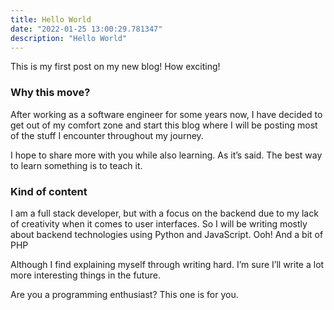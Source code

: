 ```yaml
---
title: Hello World
date: "2022-01-25 13:00:29.781347"
description: "Hello World"
---
```


This is my first post on my new blog! How exciting!

### Why this move?

After working as a software engineer for some years now, I have decided to get out of my comfort zone and start this blog where I will be posting most of the stuff I encounter throughout my journey.

I hope to share more with you while also learning. As it’s said. The best way to learn something is to teach it.

### Kind of content

I am a full stack developer, but with a focus on the backend due to my lack of creativity when it comes to user interfaces. So I will be writing mostly about backend technologies using Python and JavaScript. Ooh! And a bit of PHP

Although I find explaining myself through writing hard. I’m sure I’ll write a lot more interesting things in the future.

Are you a programming enthusiast? This one is for you.
